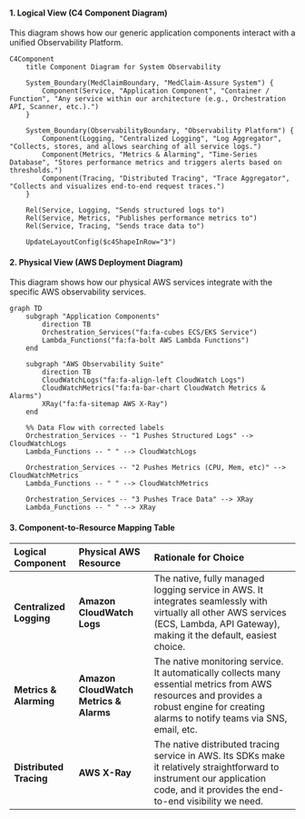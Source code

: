 #### **1. Logical View (C4 Component Diagram)**

This diagram shows how our generic application components interact with a unified Observability Platform.

```mermaid
C4Component
    title Component Diagram for System Observability

    System_Boundary(MedClaimBoundary, "MedClaim-Assure System") {
        Component(Service, "Application Component", "Container / Function", "Any service within our architecture (e.g., Orchestration API, Scanner, etc.).")
    }
    
    System_Boundary(ObservabilityBoundary, "Observability Platform") {
        Component(Logging, "Centralized Logging", "Log Aggregator", "Collects, stores, and allows searching of all service logs.")
        Component(Metrics, "Metrics & Alarming", "Time-Series Database", "Stores performance metrics and triggers alerts based on thresholds.")
        Component(Tracing, "Distributed Tracing", "Trace Aggregator", "Collects and visualizes end-to-end request traces.")
    }

    Rel(Service, Logging, "Sends structured logs to")
    Rel(Service, Metrics, "Publishes performance metrics to")
    Rel(Service, Tracing, "Sends trace data to")

    UpdateLayoutConfig($c4ShapeInRow="3")
```

#### **2. Physical View (AWS Deployment Diagram)**

This diagram shows how our physical AWS services integrate with the specific AWS observability services.

```mermaid
graph TD
    subgraph "Application Components"
        direction TB
        Orchestration_Services("fa:fa-cubes ECS/EKS Service")
        Lambda_Functions("fa:fa-bolt AWS Lambda Functions")
    end

    subgraph "AWS Observability Suite"
        direction TB
        CloudWatchLogs("fa:fa-align-left CloudWatch Logs")
        CloudWatchMetrics("fa:fa-bar-chart CloudWatch Metrics & Alarms")
        XRay("fa:fa-sitemap AWS X-Ray")
    end
    
    %% Data Flow with corrected labels
    Orchestration_Services -- "1 Pushes Structured Logs" --> CloudWatchLogs
    Lambda_Functions -- " " --> CloudWatchLogs
    
    Orchestration_Services -- "2 Pushes Metrics (CPU, Mem, etc)" --> CloudWatchMetrics
    Lambda_Functions -- " " --> CloudWatchMetrics
    
    Orchestration_Services -- "3 Pushes Trace Data" --> XRay
    Lambda_Functions -- " " --> XRay
```

#### **3. Component-to-Resource Mapping Table**

| **Logical Component**       | **Physical AWS Resource**                                   | **Rationale for Choice**                                                                                                                                                             |
| :-------------------------- | :---------------------------------------------------------- | :----------------------------------------------------------------------------------------------------------------------------------------------------------------------------------- |
| **Centralized Logging**     | **Amazon CloudWatch Logs**                                  | The native, fully managed logging service in AWS. It integrates seamlessly with virtually all other AWS services (ECS, Lambda, API Gateway), making it the default, easiest choice. |
| **Metrics & Alarming**      | **Amazon CloudWatch Metrics & Alarms**                      | The native monitoring service. It automatically collects many essential metrics from AWS resources and provides a robust engine for creating alarms to notify teams via SNS, email, etc. |
| **Distributed Tracing**     | **AWS X-Ray**                                               | The native distributed tracing service in AWS. Its SDKs make it relatively straightforward to instrument our application code, and it provides the end-to-end visibility we need. |
